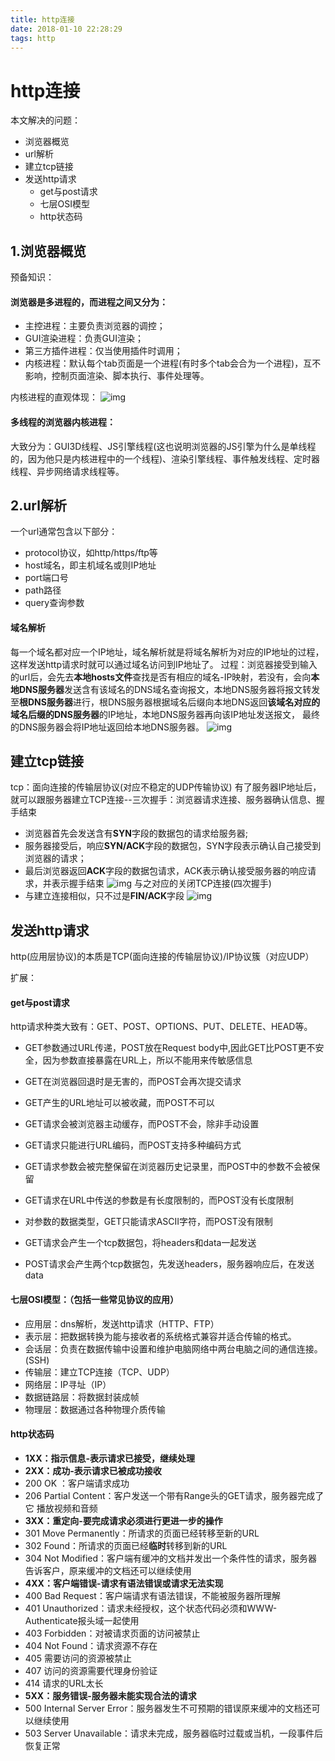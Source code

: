 ```yaml
---
title: http连接
date: 2018-01-10 22:28:29
tags: http
---
```


# http连接

本文解决的问题：
- 浏览器概览
- url解析
- 建立tcp链接
- 发送http请求
    - get与post请求
    - 七层OSI模型
    - http状态码

<!-- more -->

## 1.浏览器概览
预备知识：
#### 浏览器是多进程的，而进程之间又分为：
* 主控进程：主要负责浏览器的调控；
* GUI渲染进程：负责GUI渲染；
* 第三方插件进程：仅当使用插件时调用；
* 内核进程：默认每个tab页面是一个进程(有时多个tab会合为一个进程)，互不影响，控制页面渲染、脚本执行、事件处理等。

内核进程的直观体现：
![img](http_1.png)

#### 多线程的浏览器内核进程：
大致分为：GUI3D线程、JS引擎线程(这也说明浏览器的JS引擎为什么是单线程的，因为他只是内核进程中的一个线程)、渲染引擎线程、事件触发线程、定时器线程、异步网络请求线程等。

## 2.url解析
一个url通常包含以下部分：
* protocol协议，如http/https/ftp等
* host域名，即主机域名或则IP地址
* port端口号
* path路径
* query查询参数

#### 域名解析
每一个域名都对应一个IP地址，域名解析就是将域名解析为对应的IP地址的过程，这样发送http请求时就可以通过域名访问到IP地址了。
过程：浏览器接受到输入的url后，会先去**本地hosts文件**查找是否有相应的域名-IP映射，若没有，会向**本地DNS服务器**发送含有该域名的DNS域名查询报文，本地DNS服务器将报文转发至**根DNS服务器**进行，根DNS服务器根据域名后缀向本地DNS返回**该域名对应的域名后缀的DNS服务器**的IP地址，本地DNS服务器再向该IP地址发送报文，
最终的DNS服务器会将IP地址返回给本地DNS服务器。
![img](http_2.png)

## 建立tcp链接
tcp：面向连接的传输层协议(对应不稳定的UDP传输协议)
有了服务器IP地址后，就可以跟服务器建立TCP连接--三次握手：浏览器请求连接、服务器确认信息、握手结束
- 浏览器首先会发送含有**SYN**字段的数据包的请求给服务器;
- 服务器接受后，响应**SYN/ACK**字段的数据包，SYN字段表示确认自己接受到浏览器的请求；
- 最后浏览器返回**ACK**字段的数据包请求，ACK表示确认接受服务器的响应请求，并表示握手结束
![img](http_3.png)
与之对应的关闭TCP连接(四次握手)
- 与建立连接相似，只不过是**FIN/ACK**字段
![img](http_4.png)

## 发送http请求
http(应用层协议)的本质是TCP(面向连接的传输层协议)/IP协议簇（对应UDP）

扩展：
#### get与post请求
http请求种类大致有：GET、POST、OPTIONS、PUT、DELETE、HEAD等。

- GET参数通过URL传递，POST放在Request body中,因此GET比POST更不安全，因为参数直接暴露在URL上，所以不能用来传敏感信息
- GET在浏览器回退时是无害的，而POST会再次提交请求
- GET产生的URL地址可以被收藏，而POST不可以
- GET请求会被浏览器主动缓存，而POST不会，除非手动设置
- GET请求只能进行URL编码，而POST支持多种编码方式
- GET请求参数会被完整保留在浏览器历史记录里，而POST中的参数不会被保留
- GET请求在URL中传送的参数是有长度限制的，而POST没有长度限制
- 对参数的数据类型，GET只能请求ASCII字符，而POST没有限制

- GET请求会产生一个tcp数据包，将headers和data一起发送
- POST请求会产生两个tcp数据包，先发送headers，服务器响应后，在发送data

#### 七层OSI模型：（包括一些常见协议的应用）
- 应用层：dns解析，发送http请求（HTTP、FTP）
- 表示层：把数据转换为能与接收者的系统格式兼容并适合传输的格式。
- 会话层：负责在数据传输中设置和维护电脑网络中两台电脑之间的通信连接。(SSH)
- 传输层：建立TCP连接（TCP、UDP）
- 网络层：IP寻址（IP）
- 数据链路层：将数据封装成帧
- 物理层：数据通过各种物理介质传输

#### http状态码

- **1XX：指示信息-表示请求已接受，继续处理** 
- **2XX：成功-表示请求已被成功接收**
- 200 OK ：客户端请求成功 
- 206 Partial Content：客户发送一个带有Range头的GET请求，服务器完成了它 播放视频和音频 
- **3XX：重定向-要完成请求必须进行更进一步的操作**
- 301 Move Permanently：所请求的页面已经转移至新的URL 
- 302 Found：所请求的页面已经**临时**转移到新的URL 
- 304 Not Modified：客户端有缓冲的文档并发出一个条件性的请求，服务器告诉客户，原来缓冲的文档还可以继续使用 
- **4XX：客户端错误-请求有语法错误或请求无法实现**
- 400 Bad Request：客户端请求有语法错误，不能被服务器所理解 
- 401 Unauthorized：请求未经授权，这个状态代码必须和WWW-Authenticate报头域一起使用 
- 403 Forbidden：对被请求页面的访问被禁止 
- 404 Not Found：请求资源不存在 
- 405 需要访问的资源被禁止
- 407 访问的资源需要代理身份验证
- 414 请求的URL太长
- **5XX：服务错误-服务器未能实现合法的请求**
- 500 Internal Server Error：服务器发生不可预期的错误原来缓冲的文档还可以继续使用 
- 503 Server Unavailable：请求未完成，服务器临时过载或当机，一段事件后恢复正常

